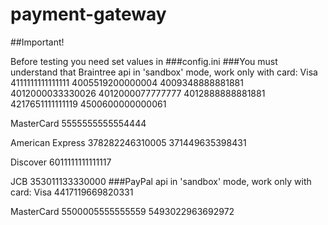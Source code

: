 # payment-gateway

##Important!

Before testing you need set values in 
###config.ini
###You must understand that Braintree api in 'sandbox' mode, work only with card:
Visa
    4111111111111111
    4005519200000004
    4009348888881881
    4012000033330026
    4012000077777777
    4012888888881881
    4217651111111119
    4500600000000061
    
MasterCard
    5555555555554444
    
American Express
    378282246310005
    371449635398431
    
Discover
    6011111111111117
    
JCB
    353011133330000
###PayPal api in 'sandbox' mode, work only with card:
Visa
    4417119669820331
    
MasterCard
    5500005555555559
    5493022963692972
